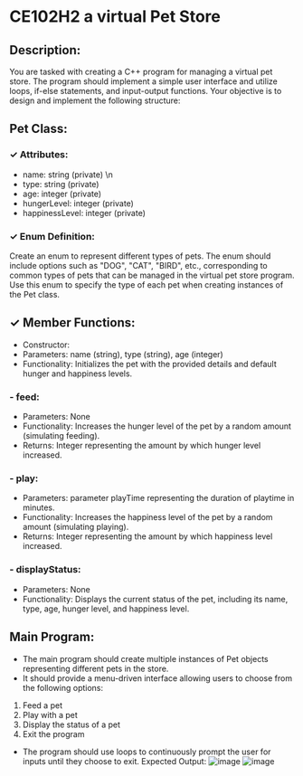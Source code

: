 # CE102H2 a virtual Pet Store
## Description:
You are tasked with creating a C++ program for managing a virtual pet store. The program should
implement a simple user interface and utilize loops, if-else statements, and input-output functions. Your
objective is to design and implement the following structure:
## Pet Class:
### ✓ Attributes:
- name: string (private) \n
- type: string (private)
- age: integer (private)
- hungerLevel: integer (private)
- happinessLevel: integer (private)
### ✓ Enum Definition:
Create an enum to represent different types of pets. The enum should include options such as
"DOG", "CAT", "BIRD", etc., corresponding to common types of pets that can be managed in the
virtual pet store program. Use this enum to specify the type of each pet when creating instances of
the Pet class.
## ✓ Member Functions:
- Constructor:
- Parameters: name (string), type (string), age (integer)
- Functionality: Initializes the pet with the provided details and default hunger and
happiness levels.
### - feed:
- Parameters: None
- Functionality: Increases the hunger level of the pet by a random amount
(simulating feeding).
- Returns: Integer representing the amount by which hunger level increased.
### - play:
- Parameters: parameter playTime representing the duration of playtime in minutes.
- Functionality: Increases the happiness level of the pet by a random amount
(simulating playing).
- Returns: Integer representing the amount by which happiness level increased.
### - displayStatus:
- Parameters: None
- Functionality: Displays the current status of the pet, including its name, type, age,
hunger level, and happiness level.
## Main Program:
- The main program should create multiple instances of Pet objects representing different pets in
the store.
- It should provide a menu-driven interface allowing users to choose from the following options:
1. Feed a pet
2. Play with a pet
3. Display the status of a pet
4. Exit the program
- The program should use loops to continuously prompt the user for inputs until they choose to
exit.
Expected Output:
![image](https://github.com/Joseph0grcn/Visual_Pet_Store/assets/92579500/5f8db2cc-7bc0-4de6-9b46-c1d8c7dc1be6)
![image](https://github.com/Joseph0grcn/Visual_Pet_Store/assets/92579500/6d31ee75-9f73-491b-b7f1-c35215db2526)

